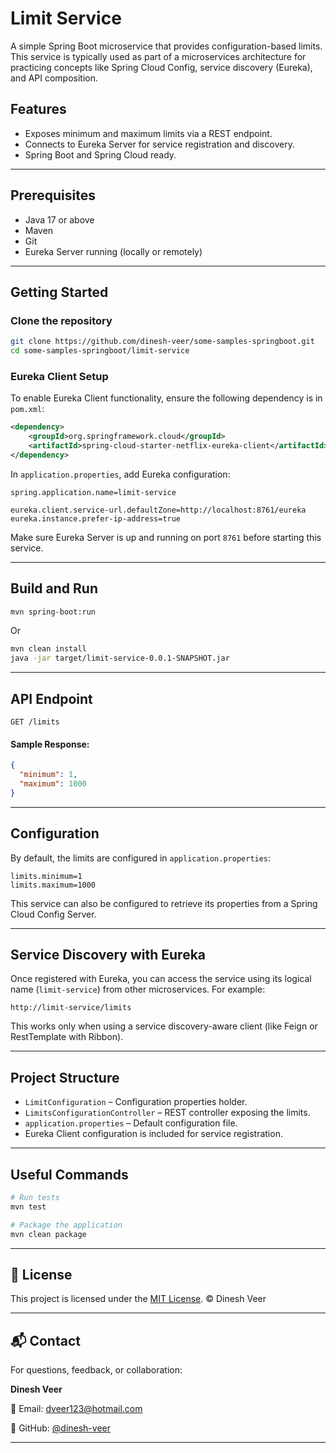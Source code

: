 # Limit Service

A simple Spring Boot microservice that provides configuration-based limits. This service is typically used as part of a microservices architecture for practicing concepts like Spring Cloud Config, service discovery (Eureka), and API composition.

## Features

- Exposes minimum and maximum limits via a REST endpoint.
- Connects to Eureka Server for service registration and discovery.
- Spring Boot and Spring Cloud ready.

---

## Prerequisites

- Java 17 or above
- Maven
- Git
- Eureka Server running (locally or remotely)

---

## Getting Started

### Clone the repository

```bash
git clone https://github.com/dinesh-veer/some-samples-springboot.git
cd some-samples-springboot/limit-service
````

### Eureka Client Setup

To enable Eureka Client functionality, ensure the following dependency is in `pom.xml`:

```xml
<dependency>
    <groupId>org.springframework.cloud</groupId>
    <artifactId>spring-cloud-starter-netflix-eureka-client</artifactId>
</dependency>
```

In `application.properties`, add Eureka configuration:

```properties
spring.application.name=limit-service

eureka.client.service-url.defaultZone=http://localhost:8761/eureka
eureka.instance.prefer-ip-address=true
```

Make sure Eureka Server is up and running on port `8761` before starting this service.

---

## Build and Run

```bash
mvn spring-boot:run
```

Or

```bash
mvn clean install
java -jar target/limit-service-0.0.1-SNAPSHOT.jar
```

---

## API Endpoint

```http
GET /limits
```

#### Sample Response:

```json
{
  "minimum": 1,
  "maximum": 1000
}
```

---

## Configuration

By default, the limits are configured in `application.properties`:

```properties
limits.minimum=1
limits.maximum=1000
```

This service can also be configured to retrieve its properties from a Spring Cloud Config Server.

---

## Service Discovery with Eureka

Once registered with Eureka, you can access the service using its logical name (`limit-service`) from other microservices. For example:

```http
http://limit-service/limits
```

This works only when using a service discovery-aware client (like Feign or RestTemplate with Ribbon).

---

## Project Structure

* `LimitConfiguration` – Configuration properties holder.
* `LimitsConfigurationController` – REST controller exposing the limits.
* `application.properties` – Default configuration file.
* Eureka Client configuration is included for service registration.

---

## Useful Commands

```bash
# Run tests
mvn test

# Package the application
mvn clean package
```
---
## 📄 License

This project is licensed under the [MIT License](../LICENSE).
© Dinesh Veer

---

## 📬 Contact

For questions, feedback, or collaboration:

**Dinesh Veer**

📧 Email: [dveer123@hotmail.com](mailto:dveer123@hotmail.com)

🔗 GitHub: [@dinesh-veer](https://github.com/dinesh-veer)

---
